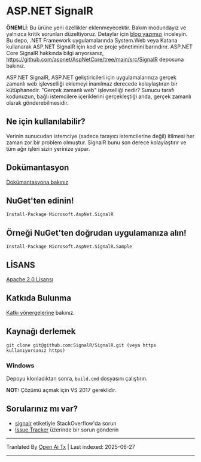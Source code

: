 # ASP.NET SignalR 

**ÖNEMLİ**: Bu ürüne yeni özellikler eklenmeyecektir. Bakım modundayız ve yalnızca kritik sorunları düzeltiyoruz. Detaylar için [blog yazımızı](https://devblogs.microsoft.com/aspnet/the-future-of-asp-net-signalr/) inceleyin. 
Bu depo, .NET Framework uygulamalarında System.Web veya Katana kullanarak ASP.NET SignalR için kod ve proje yönetimini barındırır. ASP.NET Core SignalR hakkında bilgi arıyorsanız, https://github.com/aspnet/AspNetCore/tree/main/src/SignalR deposuna bakınız.

ASP.NET SignalR, ASP.NET geliştiricileri için uygulamalarınıza gerçek zamanlı web işlevselliği eklemeyi inanılmaz derecede kolaylaştıran bir kütüphanedir. "Gerçek zamanlı web" işlevselliği nedir? Sunucu tarafı kodunuzun, bağlı istemcilere içeriklerini gerçekleştiği anda, gerçek zamanlı olarak gönderebilmesidir.

## Ne için kullanılabilir?
Verinin sunucudan istemciye (sadece tarayıcı istemcilerine değil) itilmesi her zaman zor bir problem olmuştur. SignalR bunu son derece kolaylaştırır ve tüm ağır işleri sizin yerinize yapar.

## Dokümantasyon
[Dokümantasyona bakınız](https://docs.microsoft.com/aspnet/signalr/overview/getting-started/introduction-to-signalr)

## NuGet'ten edinin!

    Install-Package Microsoft.AspNet.SignalR

## Örneği NuGet'ten doğrudan uygulamanıza alın!

    Install-Package Microsoft.AspNet.SignalR.Sample
	
## LİSANS
[Apache 2.0 Lisansı](https://github.com/SignalR/SignalR/blob/main/LICENSE.txt)

## Katkıda Bulunma

[Katkı yönergelerine](https://github.com/SignalR/SignalR/blob/main/CONTRIBUTING.md) bakınız.

## Kaynağı derlemek

```
git clone git@github.com:SignalR/SignalR.git (veya https kullanıyorsanız https)
```

### Windows
Depoyu klonladıktan sonra, `build.cmd` dosyasını çalıştırın.

**NOT:** Çözümü açmak için VS 2017 gereklidir.

## Sorularınız mı var?
* [signalr](https://stackoverflow.com/questions/tagged/signalr) etiketiyle StackOverflow'da sorun
* [Issue Tracker](https://github.com/SignalR/SignalR/issues) üzerinde bir sorun gönderin

---

Tranlated By [Open Ai Tx](https://github.com/OpenAiTx/OpenAiTx) | Last indexed: 2025-06-27

---